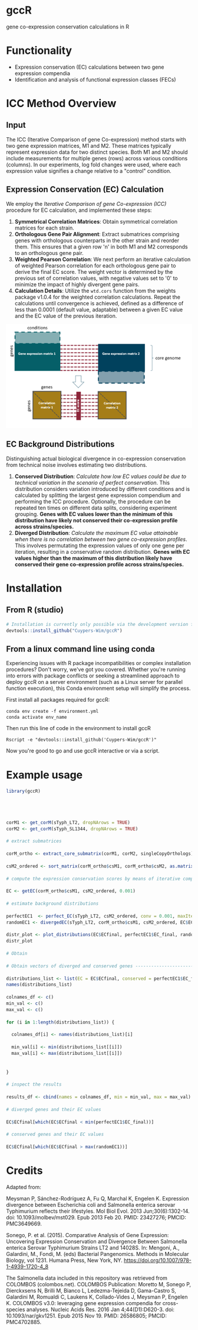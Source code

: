 # gccR
gene co-expression conservation calculations in R


# Functionality
- Expression conservation (EC) calculations between two gene expression compendia
- Identification and analysis of functional expression classes (FECs)

# ICC Method Overview

## Input
The ICC (Iterative Comparison of gene Co-expression) method starts with two gene expression matrices, M1 and M2. These matrices typically represent expression data for two distinct species. Both M1 and M2 should include measurements for multiple genes (rows) across various conditions (columns). In our experiments, log fold changes were used, where each expression value signifies a change relative to a "control" condition.

## Expression Conservation (EC) Calculation
We employ the *Iterative Comparison of gene Co-expression (ICC)* procedure for EC calculation, and implemented these steps:

1. **Symmetrical Correlation Matrices**: Obtain symmetrical correlation matrices for each strain.
2. **Orthologous Gene Pair Alignment**: Extract submatrices comprising genes with orthologous counterparts in the other strain and reorder them. This ensures that a given row 'n' in both M1 and M2 corresponds to an orthologous gene pair.
3. **Weighted Pearson Correlation**: We next perform an iterative calculation of weighted Pearson correlation for each orthologous gene pair to derive the final EC score. The weight vector is determined by the previous set of correlation values, with negative values set to '0' to minimize the impact of highly divergent gene pairs.
4. **Calculation Details**: Utilize the `wtd.cors` function from the weights package v1.0.4 for the weighted correlation calculations. Repeat the calculations until convergence is achieved, defined as a difference of less than 0.0001 (default value, adaptable) between a given EC value and the EC value of the previous iteration.

<p align="center">
  <img src="gccr.png" alt="Figure 1">
</p>

## EC Background Distributions
Distinguishing actual biological divergence in co-expression conservation from technical noise involves estimating two distributions.

1. **Conserved Distribution**: _Calculate how low EC values could be due to technical variation in the scenario of perfect conservation_. This distribution considers variation introduced by different conditions and is calculated by splitting the largest gene expression compendium and performing the ICC procedure. Optionally, the procedure can be repeated ten times on different data splits, considering experiment grouping. **Genes with EC values lower than the minimum of this distribution have likely not conserved their co-expression profile across strains/species.**
2. **Diverged Distribution**: _Calculate the maximum EC value attainable when there is no correlation between two gene co-expression profiles_. This involves permutating the expression values of only one gene per iteration, resulting in a conservative random distribution. **Genes with EC values higher than the maximum of this distribution likely have conserved their gene co-expression profile across strains/species.**

# Installation

## From R (studio)

``` r
# Installation is currently only possible via the development version from GitHub:
devtools::install_github("Cuypers-Wim/gccR")

```

## From a linux command line using conda

Experiencing issues with R package incompatibilities or complex installation procedures? Don't worry, we've got you covered. 
Whether you're running into errors with package conflicts or seeking a streamlined approach to deploy gccR on a server environment (such as a Linux server for parallel function execution), 
this Conda environment setup will simplify the process.

First install all packages required for gccR:

``` 
conda env create -f environment.yml
conda activate env_name

```

Then run this line of code in the environment to install gccR

``` 
Rscript -e "devtools::install_github('Cuypers-Wim/gccR')"
``` 

Now you're good to go and use gccR interactive or via a script.


# Example usage

```R
library(gccR)




corM1 <- get_corM(sTyph_LT2, dropNArows = TRUE)
corM2 <- get_corM(sTyph_SL1344, dropNArows = TRUE)

# extract submatrices

corM_ortho <- extract_core_submatrix(corM1, corM2, singleCopyOrthologs)

csM2_ordered <- sort_matrix(corM_ortho$csM1, corM_ortho$csM2, as.matrix(singleCopyOrthologs), rename = TRUE)

# compute the expression conservation scores by means of iterative comparison of co-expression

EC <- getEC(corM_ortho$csM1, csM2_ordered, 0.001)

# estimate background distributions

perfectEC1  <- perfect_EC(sTyph_LT2, csM2_ordered, conv = 0.001, maxIter = 200, threads = 1)
randomEC1 <- divergedEC(sTyph_LT2, corM_ortho$csM1, csM2_ordered, EC$ECweights)

distr_plot <- plot_distributions(EC$ECfinal, perfectEC1$EC_final, randomEC1)
distr_plot

# Obtain 

# Obtain vectors of diverged and conserved genes --------------------------

distributions_list <- list(EC = EC$ECfinal, conserved = perfectEC1$EC_final, diverged = randomEC1)
names(distributions_list)

colnames_df <- c()
min_val <- c()
max_val <- c()

for (i in 1:length(distributions_list)) {
  
  colnames_df[i] <- names(distributions_list)[i]
  
  min_val[i] <- min(distributions_list[[i]])
  max_val[i] <- max(distributions_list[[i]])
  
  
}

# inspect the results

results_df <- cbind(names = colnames_df, min = min_val, max = max_val)

# diverged genes and their EC values

EC$ECfinal[which(EC$ECfinal < min(perfectEC1$EC_final))]

# conserved genes and their EC values

EC$ECfinal[which(EC$ECfinal > max(randomEC1))]


```


# Credits
Adapted from:

Meysman P, Sánchez-Rodríguez A, Fu Q, Marchal K, Engelen K. Expression divergence between Escherichia coli and Salmonella enterica serovar Typhimurium reflects their lifestyles. Mol Biol Evol. 2013 Jun;30(6):1302-14. doi: 10.1093/molbev/mst029. Epub 2013 Feb 20. PMID: 23427276; PMCID: PMC3649669.

Sonego, P. et al. (2015). Comparative Analysis of Gene Expression: Uncovering Expression Conservation and Divergence Between Salmonella enterica Serovar Typhimurium Strains LT2 and 14028S. In: Mengoni, A., Galardini, M., Fondi, M. (eds) Bacterial Pangenomics. Methods in Molecular Biology, vol 1231. Humana Press, New York, NY. https://doi.org/10.1007/978-1-4939-1720-4_8

 The Salmonella data included in this repository was retrieved from COLOMBOS (colombos.net). 
 COLOMBOS Publication: 
Moretto M, Sonego P, Dierckxsens N, Brilli M, Bianco L, Ledezma-Tejeida D, Gama-Castro S, Galardini M, Romualdi C, Laukens K, Collado-Vides J, Meysman P, Engelen K. COLOMBOS v3.0: leveraging gene expression compendia for cross-species analyses. Nucleic Acids Res. 2016 Jan 4;44(D1):D620-3. doi: 10.1093/nar/gkv1251. Epub 2015 Nov 19. PMID: 26586805; PMCID: PMC4702885.
